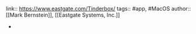 link:: https://www.eastgate.com/Tinderbox/
tags:: #app, #MacOS
author:: [[Mark Bernstein]], [[Eastgate Systems, Inc.]]

-